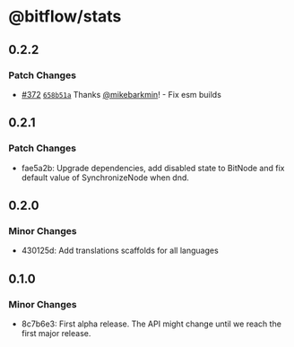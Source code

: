 # @bitflow/stats

## 0.2.2

### Patch Changes

- [#372](https://github.com/openpatch/bitflow/pull/372) [`658b51a`](https://github.com/openpatch/bitflow/commit/658b51a367ea74bdcf36c6766988512fa2324d78) Thanks [@mikebarkmin](https://github.com/mikebarkmin)! - Fix esm builds

## 0.2.1

### Patch Changes

- fae5a2b: Upgrade dependencies, add disabled state to BitNode and fix default value of SynchronizeNode when dnd.

## 0.2.0

### Minor Changes

- 430125d: Add translations scaffolds for all languages

## 0.1.0

### Minor Changes

- 8c7b6e3: First alpha release. The API might change until we reach the first major release.
